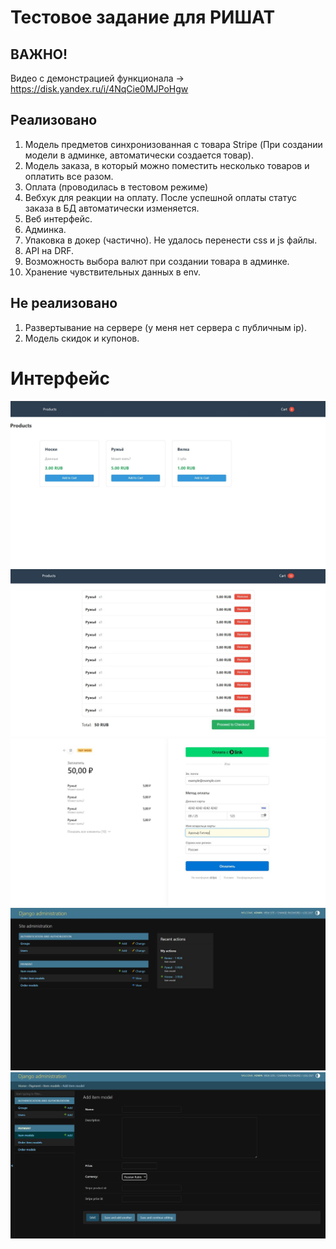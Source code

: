 # Тестовое задание для РИШАТ
## ВАЖНО!
Видео с демонстрацией функционала -> https://disk.yandex.ru/i/4NqCie0MJPoHgw
## Реализовано
1. Модель предметов синхронизованная с товара Stripe (При создании модели в админке, автоматически создается товар).
2. Модель заказа, в который можно поместить несколько товаров и оплатить все разом.
3. Оплата (проводилась в тестовом режиме)
4. Вебхук для реакции на оплату. После успешной оплаты статус заказа в БД автоматически изменяется.
5. Веб интерфейс.
6. Админка.
7. Упаковка в докер (частично). Не удалось перенести css и js файлы.
8. API на DRF.
9. Возможность выбора валют при создании товара в админке.
9. Хранение чувствительных данных в env.
## Не реализовано
1. Развертывание на сервере (у меня нет сервера с публичным ip).
2. Модель скидок и купонов.
# Интерфейс
![Снимок.JPG](images%2F%D0%A1%D0%BD%D0%B8%D0%BC%D0%BE%D0%BA.JPG)
![Снимок1.JPG](images%2F%D0%A1%D0%BD%D0%B8%D0%BC%D0%BE%D0%BA1.JPG)
![Снимок2.JPG](images%2F%D0%A1%D0%BD%D0%B8%D0%BC%D0%BE%D0%BA2.JPG)
![Снимок3.JPG](images%2F%D0%A1%D0%BD%D0%B8%D0%BC%D0%BE%D0%BA3.JPG)
![Снимок4.JPG](images%2F%D0%A1%D0%BD%D0%B8%D0%BC%D0%BE%D0%BA4.JPG)